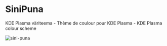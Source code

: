 # SiniPuna
KDE Plasma väriteema - Thème de coulour pour KDE Plasma - KDE Plasma colour scheme

![sini-puna](https://user-images.githubusercontent.com/73434605/165291534-2c0660ff-8dfa-4606-b629-a05b6f62b9d9.png)
